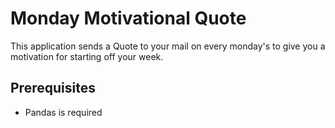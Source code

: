 # Monday Motivational Quote

This application sends a Quote to your mail on every monday's to give you a motivation for starting off your week.

## Prerequisites

- Pandas is required
